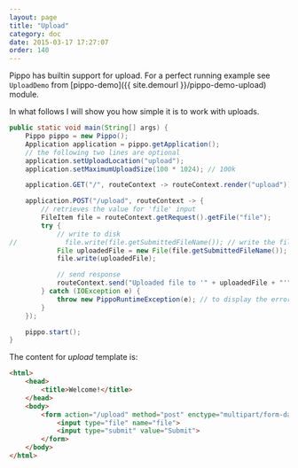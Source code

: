 ```yaml
---
layout: page
title: "Upload"
category: doc
date: 2015-03-17 17:27:07
order: 140
---
```


Pippo has builtin support for upload. For a perfect running example see `UploadDemo` from [pippo-demo]({{ site.demourl }}/pippo-demo-upload) module.    

In what follows I will show you how simple it is to work with uploads.

```java
public static void main(String[] args) {
    Pippo pippo = new Pippo();
    Application application = pippo.getApplication();
    // the following two lines are optional 
    application.setUploadLocation("upload");
    application.setMaximumUploadSize(100 * 1024); // 100k

    application.GET("/", routeContext -> routeContext.render("upload"));

    application.POST("/upload", routeContext -> {
        // retrieves the value for 'file' input
        FileItem file = routeContext.getRequest().getFile("file");
        try {
            // write to disk
//            file.write(file.getSubmittedFileName()); // write the file in application upload location
            File uploadedFile = new File(file.getSubmittedFileName());
            file.write(uploadedFile);

            // send response
            routeContext.send("Uploaded file to '" + uploadedFile + "'");
        } catch (IOException e) {
            throw new PippoRuntimeException(e); // to display the error stack as response
        }
    });

    pippo.start();
}
```

The content for _upload_ template is:

```html
<html>
    <head>
        <title>Welcome!</title>
    </head>
    <body>
        <form action="/upload" method="post" enctype="multipart/form-data">
            <input type="file" name="file">
            <input type="submit" value="Submit">
        </form>
    </body>
</html>
```
